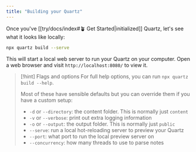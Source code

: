 ```yaml
---
title: "Building your Quartz"
---
```


Once you've [[try/docs/index#🪴 Get Started|initialized]] Quartz, let's see what it looks like locally:

```bash
npx quartz build --serve
```

This will start a local web server to run your Quartz on your computer. Open a web browser and visit `http://localhost:8080/` to view it.

> [!hint] Flags and options
> For full help options, you can run `npx quartz build --help`.
>
> Most of these have sensible defaults but you can override them if you have a custom setup:
>
> - `-d` or `--directory`: the content folder. This is normally just `content`
> - `-v` or `--verbose`: print out extra logging information
> - `-o` or `--output`: the output folder. This is normally just `public`
> - `--serve`: run a local hot-reloading server to preview your Quartz
> - `--port`: what port to run the local preview server on
> - `--concurrency`: how many threads to use to parse notes
